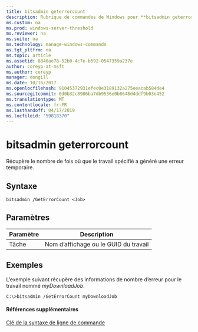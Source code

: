 ```yaml
---
title: bitsadmin geterrorcount
description: Rubrique de commandes de Windows pour **bitsadmin geterrorcount** -récupère le nombre de fois où le travail spécifié a généré une erreur temporaire.
ms.custom: na
ms.prod: windows-server-threshold
ms.reviewer: na
ms.suite: na
ms.technology: manage-windows-commands
ms.tgt_pltfrm: na
ms.topic: article
ms.assetid: 8840ae78-52b0-4c7e-b592-0547359a237e
author: coreyp-at-msft
ms.author: coreyp
manager: dongill
ms.date: 10/16/2017
ms.openlocfilehash: 91045372931efec0e3189132a275eeacab584de4
ms.sourcegitcommit: 0d0b32c8986ba7db9536e0b8648d4ddf9b03e452
ms.translationtype: MT
ms.contentlocale: fr-FR
ms.lasthandoff: 04/17/2019
ms.locfileid: "59818370"
---
```

# <a name="bitsadmin-geterrorcount"></a>bitsadmin geterrorcount



Récupère le nombre de fois où que le travail spécifié a généré une erreur temporaire.

## <a name="syntax"></a>Syntaxe

```
bitsadmin /GetErrorCount <Job>
```

## <a name="parameters"></a>Paramètres

|Paramètre|Description|
|---------|-----------|
|Tâche|Nom d’affichage ou le GUID du travail|

## <a name="BKMK_examples"></a>Exemples

L’exemple suivant récupère des informations de nombre d’erreur pour le travail nommé *myDownloadJob*.
```
C:\>bitsadmin /GetErrorCount myDownloadJob
```

#### <a name="additional-references"></a>Références supplémentaires

[Clé de la syntaxe de ligne de commande](command-line-syntax-key.md)